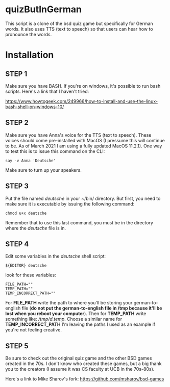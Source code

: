 # quizButInGerman
This script is a clone of the bsd quiz game but specifically for German words. It also uses TTS (text to speech) so that users can hear how to pronounce the words.

# Installation

## STEP 1
Make sure you have BASH. If you're on windows, it's possible to run bash scripts. Here's a link that I haven't tried:

https://www.howtogeek.com/249966/how-to-install-and-use-the-linux-bash-shell-on-windows-10/

## STEP 2
Make sure you have Anna's voice for the TTS (text to speech). These voices should come pre-installed with MacOS (I pressume this will continue to be. As of March 2021 I am using a fully updated MacOS 11.2.1). One way to test this is to issue this command on the CLI: 

```
say -v Anna 'Deutsche'
```

Make sure to turn up your speakers. 

## STEP 3
Put the file named *deutsche* in your ~/bin/ directory. But first, you need to make sure it is executable by issuing the following command:

```
chmod u+x deutsche
```

Remember that to use this last command, you must be in the directory where the *deutsche* file is in.

## STEP 4

Edit some variables in the *deutsche* shell script:

```
${EDITOR} deutsche
```

look for these variables:

```
FILE_PATH=""
TEMP_PATH=""
TEMP_INCORRECT_PATH=""
```

For **FILE_PATH** write the path to where you'll be storing your german-to-english file (**do not put the german-to-english file in /tmp because it'll be lost when you reboot your computer**). Then for **TEMP_PATH** write something like: */tmp/d.temp*. Choose a similar name for **TEMP_INCORRECT_PATH** I'm leaving the paths I used as an example if you're not feeling creative.

## STEP 5
Be sure to check out the original quiz game and the other BSD games created in the 70s. I don't know who created these games, but a big thank you to the creators (I assume it was CS faculty at UCB in the 70s-80s). 

Here's a link to Mike Sharov's fork:
https://github.com/msharov/bsd-games
